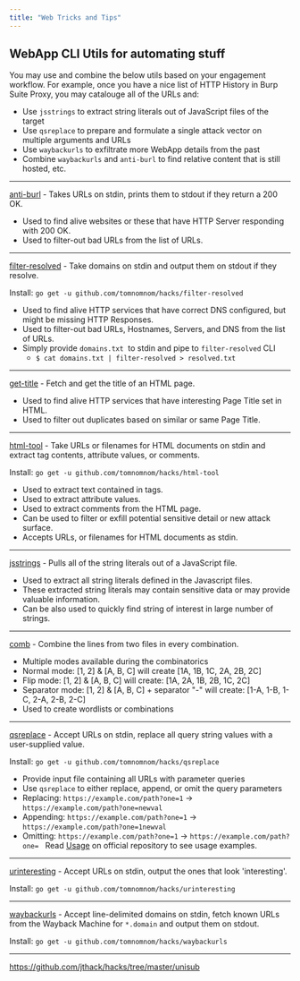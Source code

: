 ```yaml
---
title: "Web Tricks and Tips"
---
```


## WebApp CLI Utils for automating stuff 

You may use and combine the below utils based on your engagement workflow. For example, once you have a nice list of HTTP History in Burp Suite Proxy, you may catalouge all of the URLs and:

* Use `jsstrings` to extract string literals out of JavaScript files of the target
* Use `qsreplace` to prepare and formulate a single attack vector on multiple arguments and URLs
* Use `waybackurls` to exfiltrate more WebApp details from the past
* Combine `waybackurls` and `anti-burl` to find relative content that is still hosted, etc.

---

[anti-burl](https://github.com/jthack/hacks/tree/master/anti-burl) - Takes URLs on stdin, prints them to stdout if they return a 200 OK.

* Used to find alive websites or these that have HTTP Server responding with 200 OK.
* Used to filter-out bad URLs from the list of URLs. 

---

[filter-resolved](https://github.com/jthack/hacks/tree/master/filter-resolved) - Take domains on stdin and output them on stdout if they resolve.

Install: `go get -u github.com/tomnomnom/hacks/filter-resolved`

* Used to find alive HTTP services that have correct DNS configured, but might be missing HTTP Responses.
* Used to filter-out bad URLs, Hostnames, Servers, and DNS from the list of URLs.
* Simply provide `domains.txt`  to stdin and pipe to `filter-resolved` CLI
  - `$ cat domains.txt | filter-resolved > resolved.txt`

---
	
[get-title](https://github.com/jthack/hacks/tree/master/get-title) - Fetch and get the title of an HTML page.

* Used to find alive HTTP services that have interesting Page Title set in HTML.
* Used to filter out duplicates based on similar or same Page Title.

---
	
[html-tool](https://github.com/jthack/hacks/tree/master/html-tool) - Take URLs or filenames for HTML documents on stdin and extract tag contents, attribute values, or comments.

Install: `go get -u github.com/tomnomnom/hacks/html-tool`

* Used to extract text contained in tags.
* Used to extract attribute values.
* Used to extract comments from the HTML page.
* Can be used to filter or exfill potential sensitive detail or new attack surface.
* Accepts URLs, or filenames for HTML documents as stdin.

---
	
[jsstrings](https://github.com/jthack/hacks/tree/master/jsstrings) - Pulls all of the string literals out of a JavaScript file.

* Used to extract all string literals defined in the Javascript files.
* These extracted string literals may contain sensitive data or may provide valuable information.
* Can be also used to quickly find string of interest in large number of strings.

---

[comb](https://github.com/jthack/hacks/tree/master/comb) - Combine the lines from two files in every combination.

* Multiple modes available during the combinatorics
* Normal mode: [1, 2] & [A, B, C] will create [1A, 1B, 1C, 2A, 2B, 2C]
* Flip mode: [1, 2] & [A, B, C] will create: [1A, 2A, 1B, 2B, 1C, 2C]
* Separator mode: [1, 2] & [A, B, C] + separator "-" will create: [1-A, 1-B, 1-C, 2-A, 2-B, 2-C]
* Used to create wordlists or combinations

---

[qsreplace](https://github.com/jthack/hacks/tree/master/qsreplace) - Accept URLs on stdin, replace all query string values with a user-supplied value.

Install: `go get -u github.com/tomnomnom/hacks/qsreplace`

* Provide input file containing all URLs with parameter queries
* Use `qsreplace` to either replace, append, or omit the query parameters
* Replacing: `https://example.com/path?one=1` -> `https://example.com/path?one=newval`
* Appending: `https://example.com/path?one=1` -> `https://example.com/path?one=1newval`
* Omitting: `https://example.com/path?one=1` -> `https://example.com/path?one=`
 
Read [Usage](https://github.com/jthack/hacks/tree/master/qsreplace) on official repository to see usage examples.

---

[urinteresting](https://github.com/jthack/hacks/tree/master/urinteresting) - Accept URLs on stdin, output the ones that look 'interesting'.

Install: `go get -u github.com/tomnomnom/hacks/urinteresting`

---

[waybackurls](https://github.com/jthack/hacks/tree/master/waybackurls) - Accept line-delimited domains on stdin, fetch known URLs from the Wayback Machine for `*.domain` and output them on stdout.

Install: `go get -u github.com/tomnomnom/hacks/waybackurls`

---

https://github.com/jthack/hacks/tree/master/unisub



